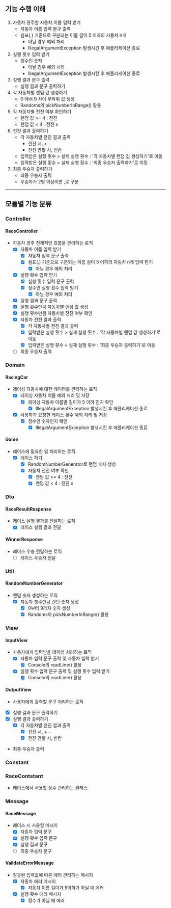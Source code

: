 ## 기능 수행 이해
1. 자동차 경주할 자동차 이름 입력 받기
   - 자동차 이름 입력 문구 출력
   - 쉼표(,) 기준으로 구분되는 이름 길이 5 이하의 자동차 n개
     - 아닐 경우 예외 처리
     - IllegalArgumentException 발생시킨 후 애플리케이션 종료
2. 실행 횟수 입력 받기
    - 정수인 숫자
      - 아닐 경우 예외 처리
      - IllegalArgumentException 발생시킨 후 애플리케이션 종료
3. 실행 결과 문구 출력
   - 실행 결과 문구 출력하기
4. 각 자동차별 랜덤 값 생성하기
   - 0 에서 9 사이 무작위 값 생성
   - Randoms의 pickNumberInRange() 활용
5. 각 자동차별 전진 여부 확인하기
   - 랜덤 값 >= 4 : 전진
   - 랜덤 값 < 4 : 전진 x
6. 전진 결과 출력하기
    - 각 자동차별 전진 결과 출력
      - 전진 시, + `-`
      - 전진 안할 시, 빈칸
    - 입력받은 실행 횟수 > 실제 실행 횟수 : '각 자동차별 랜덤 값 생성하기'로 이동
    - 입력받은 실행 횟수 = 실제 실행 횟수 : '최종 우승자 출력하기'로 이동
7. 최종 우승자 출력하기
    - 최종 우승자 출력
    - 우승자가 2명 이상이면 ,로 구분
---
## 모듈별 기능 분류
### Controller
#### RaceController
- 자동차 경주 전체적인 흐름을 관리하는 로직
  - [x] 자동차 이름 입력 받기
    - [x] 자동차 입력 문구 출력
    - [x] 쉼표(,) 기준으로 구분되는 이름 길이 5 이하의 자동차 n개 입력 받기
      - [x] 아닐 경우 예외 처리
  - [x] 실행 횟수 입력 받기
    - [x] 실행 횟수 입력 문구 출력
    - [x] 정수인 실행 횟수 입력 받기
      - [x] 아닐 경우 예외 처리
  - [x] 실행 결과 문구 출력
  - [x] 실행 횟수만큼 자동차별 랜덤 값 생성
  - [x] 실행 횟수만큼 자동차별 전진 여부 확인
  - [x] 자동차 전진 결과 출력
    - [x] 각 자동차별 전진 결과 출력
    - [x] 입력받은 실행 횟수 > 실제 실행 횟수 : '각 자동차별 랜덤 값 생성하기'로 이동
    - [x] 입력받은 실행 횟수 = 실제 실행 횟수 : '최종 우승자 출력하기'로 이동
  - [ ] 최종 우승자 출력

### Domain
#### RacingCar
- 레이싱 자동차에 대한 데이터를 관리하는 로직
  - [x] 레이싱 자동차 이름 예외 처리 및 저장
    - [x] 레이싱 자동차 이름별 길이가 5 이하 인지 확인
      - [x] IllegalArgumentException 발생시킨 후 애플리케이션 종료
  - [x] 사용자가 요청한 레이스 횟수 예외 처리 및 저장
    - [x] 정수인 숫자인지 확인
      - [x] IllegalArgumentException 발생시킨 후 애플리케이션 종료
#### Game
- 레이스에 필요한 일 처리하는 로직
  - [x] 레이스 하기
    - [x] RandomNumberGenerator로 랜덤 숫자 생성
    - [x] 자동차 전진 여부 확인
      - [x] 랜덤 값 >= 4 : 전진
      - [x] 랜덤 값 < 4 : 전진 x

### Dto
#### RaceResultResponse
- 레이스 실행 결과를 전달하는 로직
  - [x] 레이스 실행 결과 전달
#### WinnerResponse
- 레이스 우승 전달하는 로직
  - [ ] 레이스 우승자 전달

### Util
#### RandomNumberGenerator
- 랜덤 숫자 생성하는 로직
  - [x] 자동차 갯수만큼 랜던 숫자 생성
    - [x] 0부터 9까지 숫자 생성
    - [x] Randoms의 pickNumberInRange() 활용
    
### View
#### InputView
- 사용자에게 입력받을 데이터 처리하는 로직
  - [x] 자동차 입력 문구 출력 및 자동차 입력 받기
    - [x] Console의 readLine() 활용
  - [x] 실행 횟수 입력 문구 출력 및 실행 횟수 입력 받기
    - [x] Console의 readLine() 활용
#### OutputView
- 사용자에게 출력할 문구 처리하는 로직
- [x] 실행 결과 문구 출력하기
- [x] 실행 결과 출력하기
  - [x] 각 자동차별 전진 결과 출력
    - [x] 전진 시, + `-`
    - [x] 전진 안할 시, 빈칸
- 최종 우승자 출력
### Constant
### RaceContstant
- 레이스에서 사용할 상수 관리하는 클래스

### Message
#### RaceMessage
- 레이스 시 사용할 메시지
  - [x] 자동차 입력 문구
  - [x] 실행 횟수 입력 문구
  - [x] 실행 결과 문구
  - [ ] 최종 우승자 문구
#### ValidateErrorMessage
- 잘못된 입력값에 따른 에러 관리하는 메시지
  - [x] 자동차 에러 메시지
    - [x] 자동차 이름 길이가 5이하가 아닐 때 에러
  - [x] 실행 횟수 에러 메시지
    - [x] 정수가 아닐 때 에러
